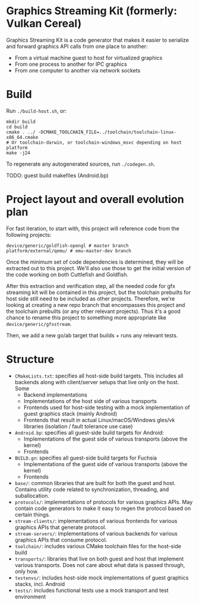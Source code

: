 # Graphics Streaming Kit (formerly: Vulkan Cereal)

Graphics Streaming Kit is a code generator that makes it easier to serialize
and forward graphics API calls from one place to another:

- From a virtual machine guest to host for virtualized graphics
- From one process to another for IPC graphics
- From one computer to another via network sockets

# Build

Run `./build-host.sh`, or:

    mkdir build
    cd build
    cmake . ../ -DCMAKE_TOOLCHAIN_FILE=../toolchain/toolchain-linux-x86_64.cmake
    # Or toolchain-darwin, or toolchain-windows_msvc depending on host platform
    make -j24

To regenerate any autogenerated sources, run `./codegen.sh`.

TODO: guest build makefiles (Android.bp)

# Project layout and overall evolution plan

For fast iteration, to start with, this project will reference code from the
following projects:

    device/generic/goldfish-opengl # master branch
    platform/external/qemu/ # emu-master-dev branch

Once the minimum set of code dependencies is determined, they will be extracted
out to this project.  We'll also use those to get the initial version of the
code working on both Cuttlefish and Goldfish.

After this extraction and verification step, all the needed code for gfx
streaming kit will be contained in this project, but the toolchain prebuilts
for host side still need to be included as other projects. Therefore, we're
looking at creating a new repo branch that encompasses this project and the
toolchain prebuilts (or any other relevant projects). Thus it's a good chance
to rename this project to something more appropriate like
`device/generic/gfxstream`.

Then, we add a new go/ab target that builds + runs any relevant tests.

# Structure

- `CMakeLists.txt`: specifies all host-side build targets. This includes all
  backends along with client/server setups that live only on the host. Some
  - Backend implementations
  - Implementations of the host side of various transports
  - Frontends used for host-side testing with a mock implementation of guest
    graphics stack (mainly Android)
  - Frontends that result in actual Linux/macOS/Windows gles/vk libraries
    (isolation / fault tolerance use case)
- `Android.bp`: specifies all guest-side build targets for Android:
  - Implementations of the guest side of various transports (above the kernel)
  - Frontends
- `BUILD.gn`: specifies all guest-side build targets for Fuchsia
  - Implementations of the guest side of various transports (above the kernel)
  - Frontends
- `base/`: common libraries that are built for both the guest and host.
  Contains utility code related to synchronization, threading, and suballocation.
- `protocols/`: implementations of protocols for various graphics APIs. May contain
code generators to make it easy to regen the protocol based on certain things.
- `stream-clients/`: implementations of various frontends for various graphics
  APIs that generate protocol.
- `stream-servers/`: implementations of various backends for various graphics
  APIs that consume protocol.
- `toolchain/`: includes various CMake toolchain files for the host-side build
- `transports/`: libraries that live on both guest and host that implement
  various transports.  Does not care about what data is passed through, only
  how.
- `testenvs/`: includes host-side mock implementations of guest graphics stacks,
incl. Android
- `tests/`: includes functional tests use a mock transport and test environment
